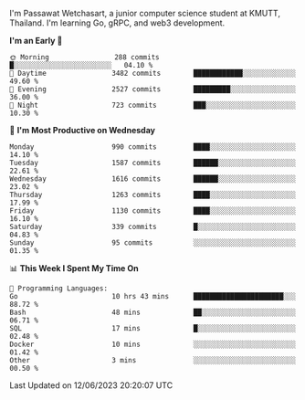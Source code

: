 
I'm Passawat Wetchasart, a junior computer science student at KMUTT, Thailand. I'm learning Go, gRPC, and web3 development.



<!--START_SECTION:waka-->
**I'm an Early 🐤** 

```text
🌞 Morning                288 commits         █░░░░░░░░░░░░░░░░░░░░░░░░   04.10 % 
🌆 Daytime                3482 commits        ████████████░░░░░░░░░░░░░   49.60 % 
🌃 Evening                2527 commits        █████████░░░░░░░░░░░░░░░░   36.00 % 
🌙 Night                  723 commits         ███░░░░░░░░░░░░░░░░░░░░░░   10.30 % 
```
📅 **I'm Most Productive on Wednesday** 

```text
Monday                   990 commits         ████░░░░░░░░░░░░░░░░░░░░░   14.10 % 
Tuesday                  1587 commits        ██████░░░░░░░░░░░░░░░░░░░   22.61 % 
Wednesday                1616 commits        ██████░░░░░░░░░░░░░░░░░░░   23.02 % 
Thursday                 1263 commits        ████░░░░░░░░░░░░░░░░░░░░░   17.99 % 
Friday                   1130 commits        ████░░░░░░░░░░░░░░░░░░░░░   16.10 % 
Saturday                 339 commits         █░░░░░░░░░░░░░░░░░░░░░░░░   04.83 % 
Sunday                   95 commits          ░░░░░░░░░░░░░░░░░░░░░░░░░   01.35 % 
```


📊 **This Week I Spent My Time On** 

```text
💬 Programming Languages: 
Go                       10 hrs 43 mins      ██████████████████████░░░   88.72 % 
Bash                     48 mins             ██░░░░░░░░░░░░░░░░░░░░░░░   06.71 % 
SQL                      17 mins             █░░░░░░░░░░░░░░░░░░░░░░░░   02.48 % 
Docker                   10 mins             ░░░░░░░░░░░░░░░░░░░░░░░░░   01.42 % 
Other                    3 mins              ░░░░░░░░░░░░░░░░░░░░░░░░░   00.50 % 
```


 Last Updated on 12/06/2023 20:20:07 UTC
<!--END_SECTION:waka-->

<!--
**markpassawat/markpassawat** is a ✨ _special_ ✨ repository because its `README.md` (this file) appears on your GitHub profile.

Here are some ideas to get you started:

- 🔭 I’m currently working on ...
- 🌱 I’m currently learning ...
- 👯 I’m looking to collaborate on ...
- 🤔 I’m looking for help with ...
- 💬 Ask me about ...
- 📫 How to reach me: ...
- 😄 Pronouns: He/Him
- ⚡ Fun fact: ...
-->
